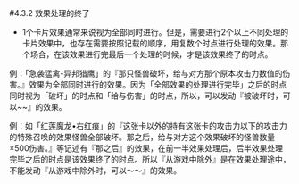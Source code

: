 #4.3.2        效果处理的终了
* 1个卡片效果通常来说视为全部同时进行。但是，需要进行2个以上不同处理的卡片效果中，也存在需要按照记载的顺序，用复数个时点进行处理的效果。那个场合，在该效果进行完最后一个处理的时候，才是该效果终了的时点。

例：「急袭猛禽-异邦猎鹰」的『那只怪兽破坏，给与对方那个原本攻击力数值的伤害。』效果为全部同时进行的效果。因为「全部效果的处理进行完毕」之后的时点同时视为「破坏」的时点和「给与伤害」的时点，所以，可以发动『被破坏时，可以~~』的效果。

例：如「红莲魔龙•右红痕」的『这张卡以外的持有这张卡的攻击力以下的攻击力的特殊召唤的效果怪兽全部破坏。那之后，给与对方这个效果破坏的怪兽数量×500伤害。』等记述有『那之后』的效果，在前一半效果处理后，后半效果处理完毕之后的时点是该效果终了的时点。所以『从游戏中除外』是在效果处理途中，不能发动『从游戏中除外时，可以～～』的效果。
